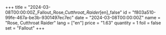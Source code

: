 +++
title = "2024-03-08T00:00:00Z_Fallout_Rose,_Cutthroat_Raider_[en]_false"
id = "f803a510-99fe-467a-be3b-9301497ec7ec"
date = "2024-03-08T00:00:00Z"
name = "Rose, Cutthroat Raider"
lang = ["en"]
price = "1.63"
quantity = 1
foil = false
set = "Fallout"
+++
